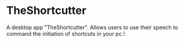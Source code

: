 # TheShortcutter
A desktop app "TheShortcutter". Allows users to use their speech to command the initiation of shortcuts in your pc.!
